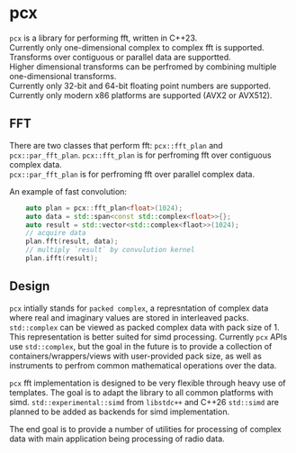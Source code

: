 # pcx
`pcx` is a library for performing fft, written in C++23.  
Currently only one-dimensional complex to complex fft is supported.  
Transforms over contiguous or parallel data are supportted.  
Higher dimensional transforms can be perfromed by combining multiple one-dimensional transforms.  
Currently only 32-bit and 64-bit floating point numbers are supported.  
Currently only modern x86 platforms are supported (AVX2 or AVX512).  

## FFT
There are two classes that perform fft: `pcx::fft_plan` and `pcx::par_fft_plan`.
`pcx::fft_plan` is for perfroming fft over contiguous complex data.  
`pcx::par_fft_plan` is for perfroming fft over parallel complex data.  

An example of fast convolution:
```c++
    auto plan = pcx::fft_plan<float>(1024);
    auto data = std::span<const std::complex<float>>{};
    auto result = std::vector<std::complex<flaot>>(1024);
    // acquire data
    plan.fft(result, data);
    // multiply `result` by convulution kernel
    plan.ifft(result);
```



## Design
`pcx` intially stands for `packed complex`, a represntation of complex data where real and imaginary 
values are stored in interleaved packs. `std::complex` can be viewed as packed complex data with pack size of 1.
This representation is better suited for simd processing.
Currently `pcx` APIs use `std::complex`, but the goal in the future is to provide a collection of containers/wrappers/views 
with user-provided pack size, as well as instruments to perfrom common mathematical operations over the data.

`pcx` fft implementation is designed to be very flexible through heavy use of templates.
The goal is to adapt the library to all common platforms with simd. 
`std::experimental::simd` from `libstdc++` and C++26 `std::simd` are planned to be added as backends for simd implementation.

The end goal is to provide a number of utilities for processing of complex data with main application being processing of 
radio data.


